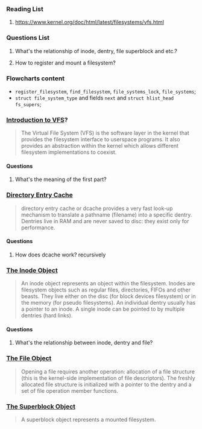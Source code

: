 ### Reading List

1. https://www.kernel.org/doc/html/latest/filesystems/vfs.html

### Questions List

1. What's the relationship of inode, dentry, file superblock and etc.?

2. How to register and mount a filesystem?

### Flowcharts content

* `register_filesystem`, `find_filesystem`, `file_systems_lock`, `file_systems`;
* `struct file_system_type` and fields `next` and `struct hlist_head fs_supers`;

### [Introduction to VFS](https://www.kernel.org/doc/html/latest/filesystems/vfs.html)?

> The Virtual File System (VFS) is the software layer in the kernel that provides the filesystem interface to userspace programs. It also provides an abstraction within the kernel which allows different filesystem implementations to coexist.

#### Questions

1. What's the meaning of the first part?

### [Directory Entry Cache](https://www.kernel.org/doc/html/latest/filesystems/vfs.html)

> directory entry cache or dcache provides a very fast look-up mechanism to translate a pathname (filename) into a specific dentry. Dentries live in RAM and are never saved to disc: they exist only for performance.

#### Questions

1. How does dcache work? recursively

### [The Inode Object](https://www.kernel.org/doc/html/latest/filesystems/vfs.html)

> An inode object represents an object within the filesystem.
> Inodes are filesystem objects such as regular files, directories, FIFOs and other beasts. They live either on the disc (for block devices filesystem) or in the memory (for pseudo filesystems).
> An individual dentry usually has a pointer to an inode. A single inode can be pointed to by multiple dentries (hard links).

#### Questions

1. What's the relationship between inode, dentry and file?

### [The File Object](https://www.kernel.org/doc/html/latest/filesystems/vfs.html)

> Opening a file requires another operation: allocation of a file structure (this is the kernel-side implementation of file descriptors). The freshly allocated file structure is initialized with a pointer to the dentry and a set of file operation member functions.

### [The Superblock Object](https://www.kernel.org/doc/html/latest/filesystems/vfs.html)

> A superblock object represents a mounted filesystem.
